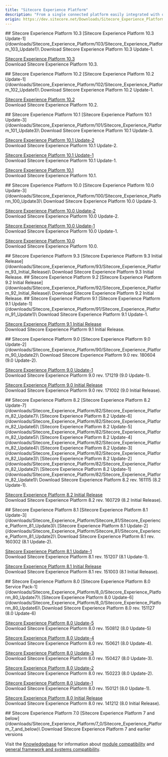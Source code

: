 ```yaml
---
title: "Sitecore Experience Platform"
description: "From a single connected platform easily integrated with other brand and customer platforms comes the ability to predict, optimize, and delight customer experiences. With comprehensive tracking capabilities enabling a single view of the customer, unprecedented reach across all the channels of today and tomorrow, and the elimination of manual, error-prone tasks – the latest version of Sitecore lets you own the customer experience."
origin: https://dev.sitecore.net/Downloads/Sitecore_Experience_Platform
---
```


<Card variant='outlineRaised' px={0} mb={8}>
<CardHeader>
## Sitecore Experience Platform 10.3
</CardHeader>
<CardBody>
[Sitecore Experience Platform 10.3 Update-1](/downloads/Sitecore_Experience_Platform/103/Sitecore_Experience_Platform_103_Update1)\
Download Sitecore Experience Platform 10.3 Update-1.

[Sitecore Experience Platform 10.3](/downloads/Sitecore_Experience_Platform/103/Sitecore_Experience_Platform_103)\
Download Sitecore Experience Platform 10.3.


</CardBody>          
</Card>
<Card variant='outlineRaised' px={0} mb={8}>
<CardHeader>
## Sitecore Experience Platform 10.2
</CardHeader>
<CardBody>
[Sitecore Experience Platform 10.2 Update-1](/downloads/Sitecore_Experience_Platform/102/Sitecore_Experience_Platform_102_Update1)\
Download Sitecore Experience Platform 10.2 Update-1.

[Sitecore Experience Platform 10.2](/downloads/Sitecore_Experience_Platform/102/Sitecore_Experience_Platform_102)\
Download Sitecore Experience Platform 10.2.


</CardBody>          
</Card>
<Card variant='outlineRaised' px={0} mb={8}>
<CardHeader>
## Sitecore Experience Platform 10.1
</CardHeader>
<CardBody>
[Sitecore Experience Platform 10.1 Update-3](/downloads/Sitecore_Experience_Platform/101/Sitecore_Experience_Platform_101_Update3)\
Download Sitecore Experience Platform 10.1 Update-3.

[Sitecore Experience Platform 10.1 Update-2](/downloads/Sitecore_Experience_Platform/101/Sitecore_Experience_Platform_101_Update2)\
Download Sitecore Experience Platform 10.1 Update-2.

[Sitecore Experience Platform 10.1 Update-1](/downloads/Sitecore_Experience_Platform/101/Sitecore_Experience_Platform_101_Update1)\
Download Sitecore Experience Platform 10.1 Update-1.

[Sitecore Experience Platform 10.1](/downloads/Sitecore_Experience_Platform/101/Sitecore_Experience_Platform_101)\
Download Sitecore Experience Platform 10.1.


</CardBody>          
</Card>
<Card variant='outlineRaised' px={0} mb={8}>
<CardHeader>
## Sitecore Experience Platform 10.0
</CardHeader>
<CardBody>
[Sitecore Experience Platform 10.0 Update-3](/downloads/Sitecore_Experience_Platform/100/Sitecore_Experience_Platform_100_Update3)\
Download Sitecore Experience Platform 10.0 Update-3.

[Sitecore Experience Platform 10.0 Update-2](/downloads/Sitecore_Experience_Platform/100/Sitecore_Experience_Platform_100_Update2)\
Download Sitecore Experience Platform 10.0 Update-2.

[Sitecore Experience Platform 10.0 Update-1](/downloads/Sitecore_Experience_Platform/100/Sitecore_Experience_Platform_100_Update1)\
Download Sitecore Experience Platform 10.0 Update-1.

[Sitecore Experience Platform 10.0](/downloads/Sitecore_Experience_Platform/100/Sitecore_Experience_Platform_100)\
Download Sitecore Experience Platform 10.0.


</CardBody>          
</Card>
<Card variant='outlineRaised' px={0} mb={8}>
<CardHeader>
## Sitecore Experience Platform 9.3
</CardHeader>
<CardBody>
[Sitecore Experience Platform 9.3 Initial Release](/downloads/Sitecore_Experience_Platform/93/Sitecore_Experience_Platform_93_Initial_Release)\
Download Sitecore Experience Platform 9.3 Initial Release.


</CardBody>          
</Card>
<Card variant='outlineRaised' px={0} mb={8}>
<CardHeader>
## Sitecore Experience Platform 9.2
</CardHeader>
<CardBody>
[Sitecore Experience Platform 9.2 Initial Release](/downloads/Sitecore_Experience_Platform/92/Sitecore_Experience_Platform_92_Initial_Release)\
Download Sitecore Experience Platform 9.2 Initial Release.


</CardBody>          
</Card>
<Card variant='outlineRaised' px={0} mb={8}>
<CardHeader>
## Sitecore Experience Platform 9.1
</CardHeader>
<CardBody>
[Sitecore Experience Platform 9.1 Update-1](/downloads/Sitecore_Experience_Platform/91/Sitecore_Experience_Platform_91_Update1)\
Download Sitecore Experience Platform 9.1 Update-1.

[Sitecore Experience Platform 9.1 Initial Release](/downloads/Sitecore_Experience_Platform/91/Sitecore_Experience_Platform_91_Initial_Release)\
Download Sitecore Experience Platform 9.1 Initial Release.


</CardBody>          
</Card>
<Card variant='outlineRaised' px={0} mb={8}>
<CardHeader>
## Sitecore Experience Platform 9.0
</CardHeader>
<CardBody>
[Sitecore Experience Platform 9.0 Update-2](/downloads/Sitecore_Experience_Platform/90/Sitecore_Experience_Platform_90_Update2)\
Download Sitecore Experience Platform 9.0 rev. 180604 (9.0 Update-2).

[Sitecore Experience Platform 9.0 Update-1](/downloads/Sitecore_Experience_Platform/90/Sitecore_Experience_Platform_90_Update1)\
Download Sitecore Experience Platform 9.0 rev. 171219 (9.0 Update-1).

[Sitecore Experience Platform 9.0 Initial Release](/downloads/Sitecore_Experience_Platform/90/Sitecore_Experience_Platform_90_Initial_Release)\
Download Sitecore Experience Platform 9.0 rev. 171002 (9.0 Initial Release).


</CardBody>          
</Card>
<Card variant='outlineRaised' px={0} mb={8}>
<CardHeader>
## Sitecore Experience Platform 8.2
</CardHeader>
<CardBody>
[Sitecore Experience Platform 8.2 Update-7](/downloads/Sitecore_Experience_Platform/82/Sitecore_Experience_Platform_82_Update7)\
[Sitecore Experience Platform 8.2 Update-6](/downloads/Sitecore_Experience_Platform/82/Sitecore_Experience_Platform_82_Update6)\
[Sitecore Experience Platform 8.2 Update-5](/downloads/Sitecore_Experience_Platform/82/Sitecore_Experience_Platform_82_Update5)\
[Sitecore Experience Platform 8.2 Update-4](/downloads/Sitecore_Experience_Platform/82/Sitecore_Experience_Platform_82_Update4)\
[Sitecore Experience Platform 8.2 Update-3](/downloads/Sitecore_Experience_Platform/82/Sitecore_Experience_Platform_82_Update3)\
[Sitecore Experience Platform 8.2 Update-2](/downloads/Sitecore_Experience_Platform/82/Sitecore_Experience_Platform_82_Update2)\
[Sitecore Experience Platform 8.2 Update-1](/downloads/Sitecore_Experience_Platform/82/Sitecore_Experience_Platform_82_Update1)\
Download Sitecore Experience Platform 8.2 rev. 161115 (8.2 Update-1).

[Sitecore Experience Platform 8.2 Initial Release](/downloads/Sitecore_Experience_Platform/82/Sitecore_Experience_Platform_82_Initial_Release)\
Download Sitecore Experience Platform 8.2 rev. 160729 (8.2 Initial Release).


</CardBody>          
</Card>
<Card variant='outlineRaised' px={0} mb={8}>
<CardHeader>
## Sitecore Experience Platform 8.1
</CardHeader>
<CardBody>
[Sitecore Experience Platform 8.1 Update-3](/downloads/Sitecore_Experience_Platform/Sitecore_81/Sitecore_Experience_Platform_81_Update3)\
[Sitecore Experience Platform 8.1 Update-2](/downloads/Sitecore_Experience_Platform/Sitecore_81/Sitecore_Experience_Platform_81_Update2)\
Download Sitecore Experience Platform 8.1 rev. 160302 (8.1 Update-2).

[Sitecore Experience Platform 8.1 Update-1](/downloads/Sitecore_Experience_Platform/Sitecore_81/Sitecore_Experience_Platform_81_Update1)\
Download Sitecore Experience Platform 8.1 rev. 151207 (8.1 Update-1).

[Sitecore Experience Platform 8.1 Initial Release](/downloads/Sitecore_Experience_Platform/Sitecore_81/Sitecore_Experience_Platform_81_Initial_Release)\
Download Sitecore Experience Platform 8.1 rev. 151003 (8.1 Initial Release).


</CardBody>          
</Card>
<Card variant='outlineRaised' px={0} mb={8}>
<CardHeader>
## Sitecore Experience Platform 8.0
</CardHeader>
<CardBody>
[Sitecore Experience Platform 8.0 Service Pack-1](/downloads/Sitecore_Experience_Platform/8_0/Sitecore_Experience_Platform_80_Update7)\
[Sitecore Experience Platform 8.0 Update-6](/downloads/Sitecore_Experience_Platform/8_0/Sitecore_Experience_Platform_80_Update6)\
Download Sitecore Experience Platform 8.0 rev. 151127 (8.0 Update-6)

[Sitecore Experience Platform 8.0 Update-5](/downloads/Sitecore_Experience_Platform/8_0/Sitecore_Experience_Platform_80_Update5)\
Download Sitecore Experience Platform 8.0 rev. 150812 (8.0 Update-5)

[Sitecore Experience Platform 8.0 Update-4](/downloads/Sitecore_Experience_Platform/8_0/Sitecore_Experience_Platform_80_Update4)\
Download Sitecore Experience Platform 8.0 rev. 150621 (8.0 Update-4).

[Sitecore Experience Platform 8.0 Update-3](/downloads/Sitecore_Experience_Platform/8_0/Sitecore_Experience_Platform_80_Update3)\
Download Sitecore Experience Platform 8.0 rev. 150427 (8.0 Update-3). 

[Sitecore Experience Platform 8.0 Update-2](/downloads/Sitecore_Experience_Platform/8_0/Sitecore_Experience_Platform_8_update2)\
Download Sitecore Experience Platform 8.0 rev. 150223 (8.0 Update-2). 

[Sitecore Experience Platform 8.0 Update-1](/downloads/Sitecore_Experience_Platform/8_0/Sitecore_Experience_Platform_8_update1)\
Download Sitecore Experience Platform 8.0 rev. 150121 (8.0 Update-1). 

[Sitecore Experience Platform 8.0 Initial Release](/downloads/Sitecore_Experience_Platform/8_0/Sitecore_Experience_Platform_8_0)\
Download Sitecore Experience Platform 8.0 rev. 141212 (8.0 Initial Release).


</CardBody>          
</Card>
<Card variant='outlineRaised' px={0} mb={8}>
<CardHeader>
## Sitecore Experience Platform 7.0
</CardHeader>
<CardBody>
[Sitecore Experience Platform 7 and below](/downloads/Sitecore_Experience_Platform/7_0/Sitecore_Experience_Platform_7_and_below)\
Download Sitecore Experience Platform 7 and earlier versions


</CardBody>          
</Card>

Visit the [Knowledgebase](http://kb.sitecore.net/) for information about [module compatibility](https://kb.sitecore.net/articles/541788) and [general framework and systems compatibility](https://kb.sitecore.net/articles/087164).